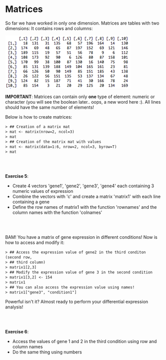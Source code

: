 # Matrices


  So far we have worked in only one dimension. Matrices are tables with two dimensions: It contains rows and columns:


![Matrix with rows, horizontal, and columns, vertical \label{figure=4}](matrix.png)

**IMPORTANT**: Matrices can contain only **one** type of element: numeric or character (you will see the boolean later.. oops, a new word here :). All lines should have the same number of elements!

Below is how to create matrices:


```
> ## Creation of a matrix mat
> mat <- matrix(nrow=2, ncol=3)
> mat
> ## Creation of the matrix mat with values
> mat <- matrix(data=1:6, nrow=2, ncol=3, byrow=T)
> mat
```

<br><br>

**Exercise 5**:

  + Create 4 vectors 'gene1', 'gene2', 'gene3', 'gene4' each containing 3 numeric values of expression
  + Combine the vectors with 'c' and create a matrix 'matrix1' with each line containing a gene
  + Define the row names of matrix1 with the function 'rownames' and the column names with the function 'colnames'

<br><br>

BAM! You have a matrix of gene expression in different conditions! Now is how to access and modify it:


```
> ## Access the expression value of gene2 in the third conditon (second row, 
> ## third column)
> matrix1[2,3]
> ## Modify the expression value of gene 3 in the second condition
> matrix1[3,2] <- 154
> matrix1
> ## You can also access the expression value using names!
> matrix1["gene3", "condition1"]
```

Powerful isn't it? Almost ready to perform your differential expression analysis!

<br><br>

**Exercise 6**:

  + Access the values of gene 1 and 2 in the third condition using row and column names
  + Do the same thing using numbers


